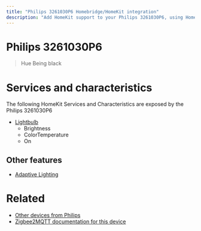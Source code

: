 ```yaml
---
title: "Philips 3261030P6 Homebridge/HomeKit integration"
description: "Add HomeKit support to your Philips 3261030P6, using Homebridge, Zigbee2MQTT and homebridge-z2m."
---
```

<!---
This file has been GENERATED using src/docgen/docgen.ts
DO NOT EDIT THIS FILE MANUALLY!
-->
# Philips 3261030P6
> Hue Being black


# Services and characteristics
The following HomeKit Services and Characteristics are exposed by
the Philips 3261030P6

* [Lightbulb](../../light.md)
  * Brightness
  * ColorTemperature
  * On


## Other features
* [Adaptive Lighting](../../light.md)


# Related
* [Other devices from Philips](../index.md#philips)
* [Zigbee2MQTT documentation for this device](https://www.zigbee2mqtt.io/devices/3261030P6.html)